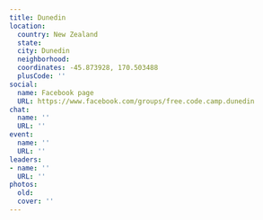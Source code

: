 ```yaml
---
title: Dunedin
location:
  country: New Zealand
  state: 
  city: Dunedin
  neighborhood: 
  coordinates: -45.873928, 170.503488
  plusCode: ''
social:
  name: Facebook page
  URL: https://www.facebook.com/groups/free.code.camp.dunedin
chat:
  name: ''
  URL: ''
event:
  name: ''
  URL: ''
leaders:
- name: ''
  URL: ''
photos:
  old: 
  cover: ''
---
```

